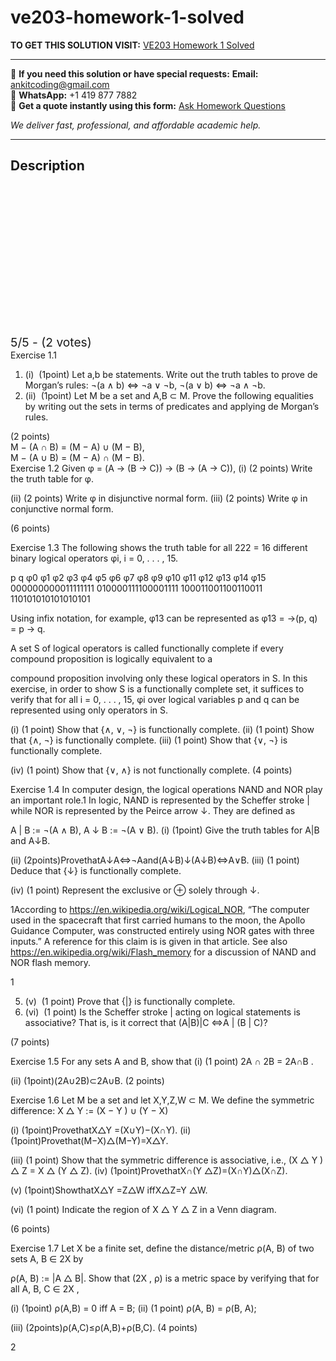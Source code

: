 # ve203-homework-1-solved
**TO GET THIS SOLUTION VISIT:** [VE203 Homework 1 Solved](https://www.ankitcodinghub.com/product/ve203-homework-1-solved/)


---

📩 **If you need this solution or have special requests:** **Email:** ankitcoding@gmail.com  
📱 **WhatsApp:** +1 419 877 7882  
📄 **Get a quote instantly using this form:** [Ask Homework Questions](https://www.ankitcodinghub.com/services/ask-homework-questions/)

*We deliver fast, professional, and affordable academic help.*

---

<h2>Description</h2>



<div class="kk-star-ratings kksr-auto kksr-align-center kksr-valign-top" data-payload="{&quot;align&quot;:&quot;center&quot;,&quot;id&quot;:&quot;99050&quot;,&quot;slug&quot;:&quot;default&quot;,&quot;valign&quot;:&quot;top&quot;,&quot;ignore&quot;:&quot;&quot;,&quot;reference&quot;:&quot;auto&quot;,&quot;class&quot;:&quot;&quot;,&quot;count&quot;:&quot;2&quot;,&quot;legendonly&quot;:&quot;&quot;,&quot;readonly&quot;:&quot;&quot;,&quot;score&quot;:&quot;5&quot;,&quot;starsonly&quot;:&quot;&quot;,&quot;best&quot;:&quot;5&quot;,&quot;gap&quot;:&quot;4&quot;,&quot;greet&quot;:&quot;Rate this product&quot;,&quot;legend&quot;:&quot;5\/5 - (2 votes)&quot;,&quot;size&quot;:&quot;24&quot;,&quot;title&quot;:&quot;VE203 Homework 1 Solved&quot;,&quot;width&quot;:&quot;138&quot;,&quot;_legend&quot;:&quot;{score}\/{best} - ({count} {votes})&quot;,&quot;font_factor&quot;:&quot;1.25&quot;}">

<div class="kksr-stars">

<div class="kksr-stars-inactive">
            <div class="kksr-star" data-star="1" style="padding-right: 4px">


<div class="kksr-icon" style="width: 24px; height: 24px;"></div>
        </div>
            <div class="kksr-star" data-star="2" style="padding-right: 4px">


<div class="kksr-icon" style="width: 24px; height: 24px;"></div>
        </div>
            <div class="kksr-star" data-star="3" style="padding-right: 4px">


<div class="kksr-icon" style="width: 24px; height: 24px;"></div>
        </div>
            <div class="kksr-star" data-star="4" style="padding-right: 4px">


<div class="kksr-icon" style="width: 24px; height: 24px;"></div>
        </div>
            <div class="kksr-star" data-star="5" style="padding-right: 4px">


<div class="kksr-icon" style="width: 24px; height: 24px;"></div>
        </div>
    </div>

<div class="kksr-stars-active" style="width: 138px;">
            <div class="kksr-star" style="padding-right: 4px">


<div class="kksr-icon" style="width: 24px; height: 24px;"></div>
        </div>
            <div class="kksr-star" style="padding-right: 4px">


<div class="kksr-icon" style="width: 24px; height: 24px;"></div>
        </div>
            <div class="kksr-star" style="padding-right: 4px">


<div class="kksr-icon" style="width: 24px; height: 24px;"></div>
        </div>
            <div class="kksr-star" style="padding-right: 4px">


<div class="kksr-icon" style="width: 24px; height: 24px;"></div>
        </div>
            <div class="kksr-star" style="padding-right: 4px">


<div class="kksr-icon" style="width: 24px; height: 24px;"></div>
        </div>
    </div>
</div>


<div class="kksr-legend" style="font-size: 19.2px;">
            5/5 - (2 votes)    </div>
    </div>
<div class="page" title="Page 1">
<div class="layoutArea">
<div class="column">
Exercise 1.1

<ol>
<li>(i) &nbsp;(1point) Let a,b be statements. Write out the truth tables to prove de Morgan’s rules: ¬(a ∧ b) ⇔ ¬a ∨ ¬b, ¬(a ∨ b) ⇔ ¬a ∧ ¬b.</li>
<li>(ii) &nbsp;(1point) Let M be a set and A,B ⊂ M. Prove the following equalities by writing out the sets in terms of predicates and applying de Morgan’s rules.</li>
</ol>
</div>
</div>
<div class="layoutArea">
<div class="column">
(2 points)

</div>
</div>
<div class="layoutArea">
<div class="column">
M − (A ∩ B) = (M − A) ∪ (M − B),

</div>
<div class="column">
M − (A ∪ B) = (M − A) ∩ (M − B).

</div>
</div>
<div class="layoutArea">
<div class="column">
Exercise 1.2 Given φ = (A → (B → C)) → (B → (A → C)), (i) (2 points) Write the truth table for φ.

(ii) (2 points) Write φ in disjunctive normal form. (iii) (2 points) Write φ in conjunctive normal form.

</div>
</div>
<div class="layoutArea">
<div class="column">
(6 points)

Exercise 1.3 The following shows the truth table for all 222 = 16 different binary logical operators φi, i = 0, . . . , 15.

p q φ0 φ1 φ2 φ3 φ4 φ5 φ6 φ7 φ8 φ9 φ10 φ11 φ12 φ13 φ14 φ15 000000000011111111 010000111100001111 100011001100110011 110101010101010101

Using infix notation, for example, φ13 can be represented as φ13 = →(p, q) = p → q.

A set S of logical operators is called functionally complete if every compound proposition is logically equivalent to a

compound proposition involving only these logical operators in S. In this exercise, in order to show S is a functionally complete set, it suffices to verify that for all i = 0, . . . , 15, φi over logical variables p and q can be represented using only operators in S.

(i) (1 point) Show that {∧, ∨, ¬} is functionally complete. (ii) (1 point) Show that {∧, ¬} is functionally complete. (iii) (1 point) Show that {∨, ¬} is functionally complete.

(iv) (1 point) Show that {∨, ∧} is not functionally complete. (4 points)

Exercise 1.4 In computer design, the logical operations NAND and NOR play an important role.1 In logic, NAND is represented by the Scheffer stroke | while NOR is represented by the Peirce arrow ↓. They are defined as

A | B := ¬(A ∧ B), A ↓ B := ¬(A ∨ B). (i) (1point) Give the truth tables for A|B and A↓B.

(ii) (2points)ProvethatA↓A⇔¬Aand(A↓B)↓(A↓B)⇔A∨B. (iii) (1 point) Deduce that {↓} is functionally complete.

(iv) (1 point) Represent the exclusive or ⊕ solely through ↓.

1According to https://en.wikipedia.org/wiki/Logical_NOR, “The computer used in the spacecraft that first carried humans to the moon, the Apollo Guidance Computer, was constructed entirely using NOR gates with three inputs.” A reference for this claim is is given in that article. See also https://en.wikipedia.org/wiki/Flash_memory for a discussion of NAND and NOR flash memory.

</div>
</div>
<div class="layoutArea">
<div class="column">
1

</div>
</div>
</div>
<div class="page" title="Page 2">
<div class="layoutArea">
<div class="column">
<ol start="5">
<li>(v) &nbsp;(1 point) Prove that {|} is functionally complete.</li>
<li>(vi) &nbsp;(1 point) Is the Scheffer stroke | acting on logical statements is associative? That is, is it correct that (A|B)|C ⇔A | (B | C)?</li>
</ol>
(7 points)

Exercise 1.5 For any sets A and B, show that (i) (1 point) 2A ∩ 2B = 2A∩B .

(ii) (1point)(2A∪2B)⊂2A∪B. (2 points)

Exercise 1.6 Let M be a set and let X,Y,Z,W ⊂ M. We define the symmetric difference: X △ Y := (X − Y ) ∪ (Y − X)

(i) (1point)ProvethatX△Y =(X∪Y)−(X∩Y). (ii) (1point)Provethat(M−X)△(M−Y)=X△Y.

(iii) (1 point) Show that the symmetric difference is associative, i.e., (X △ Y ) △ Z = X △ (Y △ Z). (iv) (1point)ProvethatX∩(Y △Z)=(X∩Y)△(X∩Z).

(v) (1point)ShowthatX△Y =Z△W iffX△Z=Y △W.

(vi) (1 point) Indicate the region of X △ Y △ Z in a Venn diagram.

(6 points)

Exercise 1.7 Let X be a finite set, define the distance/metric ρ(A, B) of two sets A, B ∈ 2X by

ρ(A, B) := |A △ B|. Show that (2X , ρ) is a metric space by verifying that for all A, B, C ∈ 2X ,

(i) (1point) ρ(A,B) = 0 iff A = B; (ii) (1 point) ρ(A, B) = ρ(B, A);

(iii) (2points)ρ(A,C)≤ρ(A,B)+ρ(B,C). (4 points)

</div>
</div>
<div class="layoutArea">
<div class="column">
2

</div>
</div>
</div>
